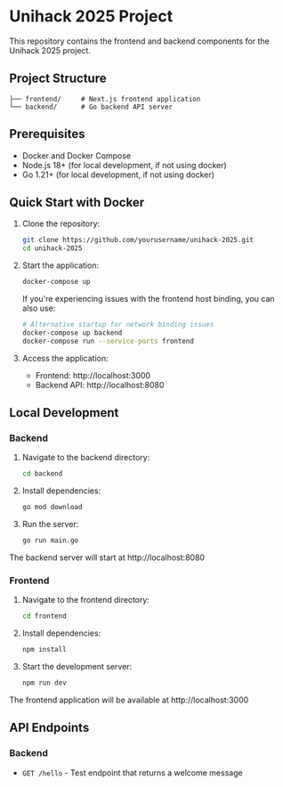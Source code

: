 # Unihack 2025 Project

This repository contains the frontend and backend components for the Unihack 2025 project.

## Project Structure

```
├── frontend/     # Next.js frontend application
└── backend/      # Go backend API server
```

## Prerequisites

- Docker and Docker Compose
- Node.js 18+ (for local development, if not using docker)
- Go 1.21+ (for local development, if not using docker)

## Quick Start with Docker

1. Clone the repository:
   ```bash
   git clone https://github.com/yourusername/unihack-2025.git
   cd unihack-2025
   ```

2. Start the application:
   ```bash
   docker-compose up
   ```
   
   If you're experiencing issues with the frontend host binding, you can also use:
   ```bash
   # Alternative startup for network binding issues
   docker-compose up backend
   docker-compose run --service-ports frontend
   ```

3. Access the application:
   - Frontend: http://localhost:3000
   - Backend API: http://localhost:8080

## Local Development

### Backend

1. Navigate to the backend directory:
   ```bash
   cd backend
   ```

2. Install dependencies:
   ```bash
   go mod download
   ```

3. Run the server:
   ```bash
   go run main.go
   ```

The backend server will start at http://localhost:8080

### Frontend

1. Navigate to the frontend directory:
   ```bash
   cd frontend
   ```

2. Install dependencies:
   ```bash
   npm install
   ```

3. Start the development server:
   ```bash
   npm run dev
   ```

The frontend application will be available at http://localhost:3000

## API Endpoints

### Backend

- `GET /hello` - Test endpoint that returns a welcome message
